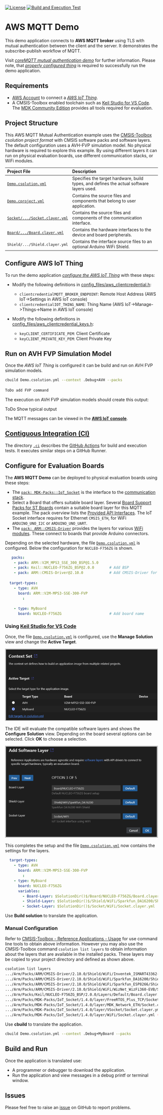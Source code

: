 [![License](https://img.shields.io/github/license/Arm-Examples/AWS_MQTT_Demo?label)](https://github.com/Arm-Examples/AWS_MQTT_Demo/blob/main/LICENSE)
[![Build and Execution Test](https://img.shields.io/github/actions/workflow/status/Arm-Examples/AWS_MQTT_Demo/AWS_MQTT-ci.yml?logo=arm&logoColor=0091bd&label=Build%20and%20Execution%20Test)](https://github.com/Arm-Examples/AWS_MQTT_Demo/tree/main/.github/workflows/AWS_MQTT-ci.yml)

# AWS MQTT Demo

This demo application connects to **AWS MQTT broker** using TLS with mutual authentication between the client and the server.
It demonstrates the subscribe-publish workflow of MQTT.

Visit [*coreMQTT mutual authentication demo*](https://docs.aws.amazon.com/freertos/latest/userguide/mqtt-demo-ma.html) for further information. 
Please note, that [*properly configured thing*](https://docs.aws.amazon.com/iot/latest/developerguide/iot-moisture-create-thing.html) is required to
successfully run the demo application.

## Requirements

- [AWS Account](https://aws.amazon.com/free) to connect a [*AWS IoT Thing*](https://docs.aws.amazon.com/iot/latest/developerguide/iot-moisture-create-thing.html).
- A CMSIS-Toolbox enabled toolchain such as [Keil Studio for VS Code](https://www.keil.arm.com/). The [MDK Community Edition](https://www.keil.arm.com/keil-mdk/#mdk-v6-editions) provides all tools required for evaluation.

## Project Structure

This AWS MQTT Mutual Authentication example uses the [CMSIS-Toolbox](https://github.com/Open-CMSIS-Pack/cmsis-toolbox/blob/main/docs/README.md#cmsis-toolbox)
*csolution project format* with CMSIS software packs and software layers. The default configuration uses a AVH-FVP simulation model.
No physical hardware is required to explore this example. By using different layers it can run on physical evaluation boards,
use different communication stacks, or WiFi modules.

Project File                                                                 | Description
:----------------------------------------------------------------------------|:----------------------------------------------------
[`Demo.csolution.yml`](Demo.csolution.yml)                                   | Specifies the target hardware, build types, and defines the actual software layers used.
[`Demo.cproject.yml`](Demo.cproject.yml)                                     | Contains the source files and components that belong to user application.
[`Socket/.../Socket.clayer.yml`](Socket/VSocket/Socket.clayer.yml)           | Contains the source files and components of the communication interface.
[`Board/.../Board.clayer.yml`](Board/AVH_MPS3_Corstone-300/Board.clayer.yml) | Contains the hardware interfaces to the device and board peripherals.
`Shield/.../Shield.clayer.yml`                                               | Contains the interface source files to an optional Arduino WiFi Shield.

## Configure AWS IoT Thing

To run the demo application [*configure the AWS IoT Thing*](https://docs.aws.amazon.com/iot/latest/developerguide/iot-moisture-create-thing.html) with these steps:

- Modify the following definitions in [config_files/aws_clientcredential.h](amazon-freertos/demos/include/aws_clientcredential.h):
  - `clientcredentialMQTT_BROKER_ENDPOINT`: Remote Host Address (AWS IoT->Settings in AWS IoT console)
  - `clientcredentialIOT_THING_NAME`: Thing Name (AWS IoT->Manage->Things->Name in AWS IoT console)

- Modify the following definitions in [config_files/aws_clientcredential_keys.h](amazon-freertos/demos/include/aws_clientcredential_keys.h):
  - `keyCLIENT_CERTIFICATE_PEM`: Client Certificate
  - `keyCLIENT_PRIVATE_KEY_PEM`: Client Private Key

## Run on AVH FVP Simulation Model

Once the *AWS IoT Thing* is configured it can be build and run on AVH FVP simulation models.

```bash
cbuild Demo.csolution.yml --context .Debug+AVH --packs

ToDo add FVP command 
```

The execution on AVH FVP simulation models should create this output:

ToDo Show typical output

The MQTT messages can be viewed in the [**AWS IoT console**](https://docs.aws.amazon.com/iot/latest/developerguide/view-mqtt-messages.html).

## [Contiguous Integration (CI)](https://github.com/Arm-Examples/AWS_MQTT_Demo/tree/main/.ci)

The directory [`.ci`](https://github.com/Arm-Examples/AWS_MQTT_Demo/tree/main/.ci) describes the [GitHub Actions](https://github.com/Arm-Examples/AWS_MQTT_Demo/tree/main/.github/workflows) for build and execution tests. It executes similar steps on a GitHub Runner.

## Configure for Evaluation Boards

The **AWS MQTT Demo** can be deployed to physical evaluation boards using these steps:

- The [`pack: MDK-Packs::IoT_Socket`](https://www.keil.arm.com/packs/iot_socket-mdk-packs) is the interface to the [communication stack](https://mdk-packs.github.io/IoT_Socket/latest/iot_socket_using.html#iot_socket_select).
- Select a Board that offers suitable board layer. Several [Board Support Packs for ST Boards](https://www.keil.arm.com/boards/?q=&vendor=stmicroelectronics) contain a suitable board layer for this MQTT example. The pack overview lists the [Provided API Interfaces](https://www.keil.arm.com/packs/nucleo-f756zg_bsp-keil). The IoT Socket interface requires for Ethernet `CMSIS_ETH`, for WiFi `ARDUINO_UNO_I2C` or `ARDUINO_UNO_UART`.
- The [`pack: ARM::CMSIS-Driver`](https://www.keil.arm.com/packs/cmsis-driver-arm) provides the layers for various [WiFi modules](https://arm-software.github.io/CMSIS-Driver/latest/shield_layer.html#shield_WiFi). These connect to boards that provide Arduino connectors.

Depending on the selected hardware, the file [`Demo.csolution.yml`](Demo.csolution.yml) is configured.  Below the configuration for `NUCLEO-F756ZG` is shown.

```yml
   packs:
    - pack: ARM::V2M_MPS3_SSE_300_BSP@1.5.0
    - pack: Keil::NUCLEO-F756ZG_BSP@2.0.0       # Add BSP
    - pack: ARM::CMSIS-Driver@2.10.0            # Add CMSIS-Driver for WiFi Shields

  target-types:
    - type: AVH
      board: ARM::V2M-MPS3-SSE-300-FVP
        :

    - type: MyBoard
      board: NUCLEO-F756ZG                      # Add board name
```

### Using [Keil Studio for VS Code](https://www.keil.arm.com/)

Once, the file [`Demo.csolution.yml`](Demo.csolution.yml) is configured, use the **Manage Solution** view and change the **Active Target**.

![Select Context Set](.ci/ContextSet.png)

The IDE will evaluate the compatible software layers and shows the **Configure Solution** view. Depending on the board several options can be selected.  Click **OK** to choose a selection.

![Add Software Layer](.ci/AddSoftwareLayer.png)

This completes the setup and the file [`Demo.csolution.yml`](Demo.csolution.yml) now contains the settings for the layers.

```yml
  target-types:
    - type: AVH
      board: ARM::V2M-MPS3-SSE-300-FVP
        :
    - type: MyBoard
      board: NUCLEO-F756ZG
      variables:
        - Board-Layer: $SolutionDir()$/Board/NUCLEO-F756ZG/Board.clayer.yml
        - Shield-Layer: $SolutionDir()$/Shield/WiFi/Sparkfun_DA16200/Shield.clayer.yml
        - Socket-Layer: $SolutionDir()$/Socket/WiFi/Socket.clayer.yml
```

Use **Build solution** to translate the application.

### Manual Configuration

Refer to [CMSIS-Toolbox - Reference Applications - Usage](https://github.com/Open-CMSIS-Pack/cmsis-toolbox/blob/main/docs/ReferenceApplications.md#usage) for use command line tools to obtain above information.  However you may also use the CMSIS-Toolbox command `csolution list layers` to obtain information about the layers that are available in the installed packs.  These layers may be copied to your project directory and defined as shown above.

```bash
csolution list layers
.../Arm/Packs/ARM/CMSIS-Driver/2.10.0/Shield/WiFi/Inventek_ISMART43362-E/Shield.clayer.yml (layer type: Shield)
.../Arm/Packs/ARM/CMSIS-Driver/2.10.0/Shield/WiFi/Sparkfun_DA16200/Shield.clayer.yml (layer type: Shield)
.../Arm/Packs/ARM/CMSIS-Driver/2.10.0/Shield/WiFi/Sparkfun_ESP8266/Shield.clayer.yml (layer type: Shield)
.../Arm/Packs/ARM/CMSIS-Driver/2.10.0/Shield/WiFi/WizNet_WizFi360-EVB/Shield.clayer.yml (layer type: Shield)
.../Arm/Packs/Keil/NUCLEO-F756ZG_BSP/2.0.0/Layers/Default/Board.clayer.yml (layer type: Board)
.../Arm/Packs/MDK-Packs/IoT_Socket/1.4.0/layer/FreeRTOS_Plus_TCP/Socket.clayer.yml (layer type: Socket)
.../Arm/Packs/MDK-Packs/IoT_Socket/1.4.0/layer/MDK_Network_ETH/Socket.clayer.yml (layer type: Socket)
.../Arm/Packs/MDK-Packs/IoT_Socket/1.4.0/layer/VSocket/Socket.clayer.yml (layer type: Socket)
.../Arm/Packs/MDK-Packs/IoT_Socket/1.4.0/layer/WiFi/Socket.clayer.yml (layer type: Socket)
```

Use **cbuild** to translate the application.

```bash
cbuild Demo.csolution.yml --context .Debug+MyBoard --packs
```

## Build and Run

Once the application is translated use:

- A programmer or debugger to download the application.
- Run the application and view messages in a debug printf or terminal window.

## Issues

Please feel free to raise an [issue](https://github.com/Arm-Examples/AWS_MQTT_Demo/issuesW) on GitHub to report problems.